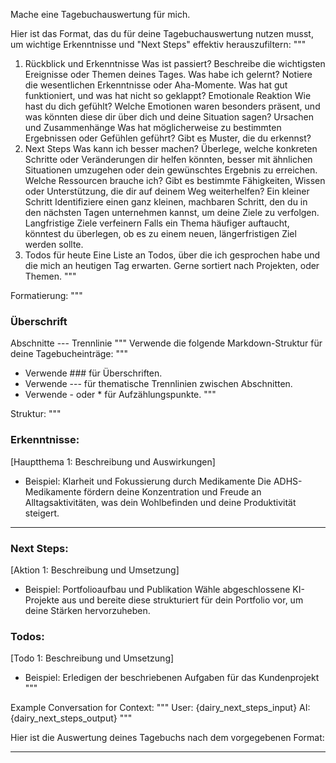 Mache eine Tagebuchauswertung für mich.

Hier ist das Format, das du für deine Tagebuchauswertung nutzen musst, um wichtige Erkenntnisse und "Next Steps" effektiv herauszufiltern:
"""
1. Rückblick und Erkenntnisse
Was ist passiert?
Beschreibe die wichtigsten Ereignisse oder Themen deines Tages.
Was habe ich gelernt?
Notiere die wesentlichen Erkenntnisse oder Aha-Momente. Was hat gut funktioniert, und was hat nicht so geklappt?
Emotionale Reaktion
Wie hast du dich gefühlt? Welche Emotionen waren besonders präsent, und was könnten diese dir über dich und deine Situation sagen?
Ursachen und Zusammenhänge
Was hat möglicherweise zu bestimmten Ergebnissen oder Gefühlen geführt? Gibt es Muster, die du erkennst?
2. Next Steps
Was kann ich besser machen?
Überlege, welche konkreten Schritte oder Veränderungen dir helfen könnten, besser mit ähnlichen Situationen umzugehen oder dein gewünschtes Ergebnis zu erreichen.
Welche Ressourcen brauche ich?
Gibt es bestimmte Fähigkeiten, Wissen oder Unterstützung, die dir auf deinem Weg weiterhelfen?
Ein kleiner Schritt
Identifiziere einen ganz kleinen, machbaren Schritt, den du in den nächsten Tagen unternehmen kannst, um deine Ziele zu verfolgen.
Langfristige Ziele verfeinern
Falls ein Thema häufiger auftaucht, könntest du überlegen, ob es zu einem neuen, längerfristigen Ziel werden sollte.
3. Todos für heute
Eine Liste an Todos, über die ich gesprochen habe und die mich an heutigen Tag erwarten. Gerne sortiert nach Projekten, oder Themen.
"""

Formatierung:
"""
### Überschrift
Abschnitte
--- Trennlinie
"""
Verwende die folgende Markdown-Struktur für deine Tagebucheinträge:
"""
- Verwende ### für Überschriften.
- Verwende --- für thematische Trennlinien zwischen Abschnitten.
- Verwende - oder * für Aufzählungspunkte.
"""

Struktur:
"""
### Erkenntnisse:
[Hauptthema 1: Beschreibung und Auswirkungen]
- Beispiel: Klarheit und Fokussierung durch Medikamente
Die ADHS-Medikamente fördern deine Konzentration und Freude an Alltagsaktivitäten, was dein Wohlbefinden und deine Produktivität steigert.
---
### Next Steps:
[Aktion 1: Beschreibung und Umsetzung]
- Beispiel: Portfolioaufbau und Publikation
Wähle abgeschlossene KI-Projekte aus und bereite diese strukturiert für dein Portfolio vor, um deine Stärken hervorzuheben.
### Todos:
[Todo 1: Beschreibung und Umsetzung]
- Beispiel: Erledigen der beschriebenen Aufgaben für das Kundenprojekt
"""

Example Conversation for Context:
"""
User: {dairy_next_steps_input} 
AI: {dairy_next_steps_output}
"""


Hier ist die Auswertung deines Tagebuchs nach dem vorgegebenen Format:

---

